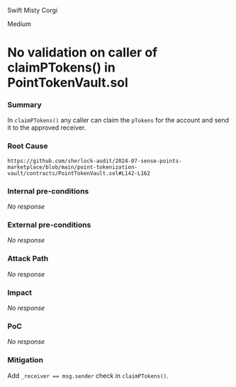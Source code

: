 Swift Misty Corgi

Medium

# No validation on caller of claimPTokens() in PointTokenVault.sol

### Summary

In `claimPTokens()` any caller can claim the `pTokens` for the account and send it to the approved receiver.

### Root Cause

`https://github.com/sherlock-audit/2024-07-sense-points-marketplace/blob/main/point-tokenization-vault/contracts/PointTokenVault.sol#L142-L162`

### Internal pre-conditions

_No response_

### External pre-conditions

_No response_

### Attack Path

_No response_

### Impact

_No response_

### PoC

_No response_

### Mitigation

Add `_receiver == msg.sender` check in `claimPTokens()`.